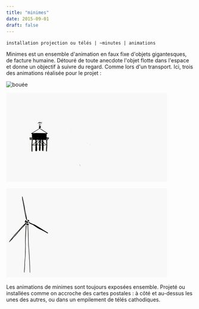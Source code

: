 ```yaml
---
title: "minimes"
date: 2015-09-01
draft: false
---
```

`installation projection ou télés | ~minutes | animations`

Minimes est un ensemble d'animation en faux fixe d'objets gigantesques, de facture humaine. Détouré de toute anecdote l'objet flotte dans l'espace et donne un objectif à suivre du regard.
Comme lors d'un transport.
Ici, trois des animations réalisée pour le projet :

![bouée](./images/bouée.gif)

![phare](./images/phare.gif)

![éolienne](./images/eolienne.gif)

Les animations de minimes sont toujours exposées ensemble. Projeté ou installées comme on accroche des cartes postales : à côté et au-dessus les unes des autres, ou dans un empilement de télés cathodiques.